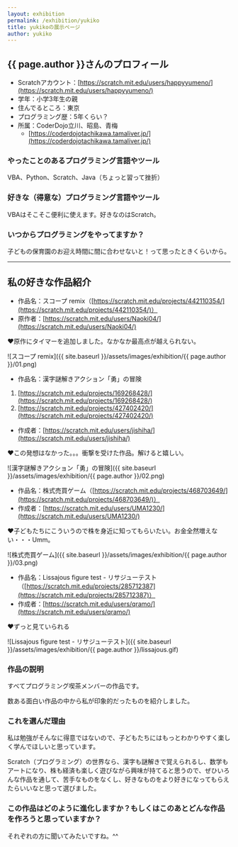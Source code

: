 ```yaml
---
layout: exhibition
permalink: /exhibition/yukiko
title: yukikoの展示ページ
author: yukiko
---
```

## {{ page.author }}さんのプロフィール

- Scratchアカウント：[https://scratch.mit.edu/users/happyyumeno/](https://scratch.mit.edu/users/happyyumeno/)
- 学年：小学3年生の親
- 住んでるところ：東京
- プログラミング歴：5年くらい？
- 所属：CoderDojo立川、昭島、青梅
  - [https://coderdojotachikawa.tamaliver.jp/](https://coderdojotachikawa.tamaliver.jp/)

### やったことのあるプログラミング言語やツール

VBA、Python、Scratch、Java（ちょっと習って挫折）

### 好きな（得意な）プログラミング言語やツール

VBAはそこそこ便利に使えます。好きなのはScratch。

### いつからプログラミングをやってますか？

子どもの保育園のお迎え時間に間に合わせないと！って思ったときくらいから。

---
## 私の好きな作品紹介

- 作品名：スコープ remix（[https://scratch.mit.edu/projects/442110354/](https://scratch.mit.edu/projects/442110354/)）
- 原作者：[https://scratch.mit.edu/users/Naoki04/](https://scratch.mit.edu/users/Naoki04/)

❤️原作にタイマーを追加しました。なかなか最高点が越えられない。

![スコープ remix]({{ site.baseurl }}/assets/images/exhibition/{{ page.author }}/01.png)

- 作品名：漢字謎解きアクション「勇」の冒険
1. [https://scratch.mit.edu/projects/169268428/](https://scratch.mit.edu/projects/169268428/)
2. [https://scratch.mit.edu/projects/427402420/](https://scratch.mit.edu/projects/427402420/)
- 作成者：[https://scratch.mit.edu/users/jishiha/](https://scratch.mit.edu/users/jishiha/)

❤️この発想はなかった。。。衝撃を受けた作品。解けると嬉しい。

![漢字謎解きアクション「勇」の冒険]({{ site.baseurl }}/assets/images/exhibition/{{ page.author }}/02.png)

- 作品名：株式売買ゲーム（[https://scratch.mit.edu/projects/468703649/](https://scratch.mit.edu/projects/468703649/)）
- 作成者：[https://scratch.mit.edu/users/UMA1230/](https://scratch.mit.edu/users/UMA1230/)

❤️子どもたちにこういうので株を身近に知ってもらいたい。お金全然増えない・・・Umm。

![株式売買ゲーム]({{ site.baseurl }}/assets/images/exhibition/{{ page.author }}/03.png)

- 作品名：Lissajous figure test - リサジューテスト（[https://scratch.mit.edu/projects/285712387](https://scratch.mit.edu/projects/285712387)）
- 作成者：[https://scratch.mit.edu/users/qramo/](https://scratch.mit.edu/users/qramo/)

❤️ずっと見ていられる

![Lissajous figure test - リサジューテスト]({{ site.baseurl }}/assets/images/exhibition/{{ page.author }}/lissajous.gif)

### 作品の説明

すべてプログラミング喫茶メンバーの作品です。

数ある面白い作品の中から私が印象的だったものを紹介しました。

### これを選んだ理由

私は勉強がそんなに得意ではないので、子どもたちにはもっとわかりやすく楽しく学んでほしいと思っています。

Scratch（プログラミング）の世界なら、漢字も謎解きで覚えられるし、数学もアートになり、株も経済も楽しく遊びながら興味が持てると思うので、ぜひいろんな作品を通して、苦手なものをなくし、好きなものをより好きになってもらえたらいいなと思って選びました。

### この作品はどのように進化しますか？もしくはこのあとどんな作品を作ろうと思っていますか？

それぞれの方に聞いてみたいですね。^^
